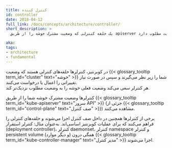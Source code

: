 ```yaml
---
title: کنترل کننده
id: controller
date: 2018-04-12
full_link: /docs/concepts/architecture/controller/
short_description: >
  یک حلقه کنترلی که وضعیت مشترک خوشه را از طریق apiserver رصد می‌کند و با ایجاد تغییرات، سعی در انتقال وضعیت فعلی به سمت وضعیت مطلوب دارد.

aka: 
tags:
- architecture
- fundamental
---
```

در کوبرنتیز، کنترلرها حلقه‌های کنترلی هستند که وضعیت {{< glossary_tooltip term_id="cluster" text="خوشه" >}} شما را زیر نظر می‌گیرند و سپس در صورت نیاز تغییراتی را اعمال یا درخواست می‌کنند.  
هر کنترلر سعی می‌کند وضعیت فعلی خوشه را به وضعیت مطلوب نزدیک‌تر کند.

<!--more-->

کنترلرها وضعیت مشترک خوشه شما را از طریق {{< glossary_tooltip term_id="kube-apiserver" text="سرور API" >}} (جزئی از {{< glossary_tooltip term_id="control-plane" text="صف کنترل" >}}) مشاهده می‌کنند.

برخی از کنترلرها همچنین در داخل صف کنترل اجرا می‌شوند و حلقه‌های کنترلی را فراهم می‌کنند که برای عملیات کوبرنتیز اساسی‌اند. به‌عنوان مثال: کنترلر استقرار (deployment controller)، کنترلر daemonset، کنترلر namespace و کنترلر persistent volume (و دیگر موارد) همگی درون {{< glossary_tooltip term_id="kube-controller-manager" text="مدیر کنترل" >}} اجرا می‌شوند.
